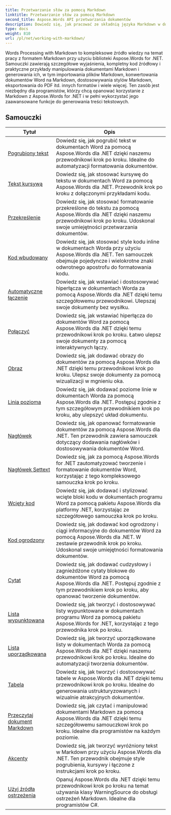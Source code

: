```yaml
---
title: Przetwarzanie słów za pomocą Markdown
linktitle: Przetwarzanie słów za pomocą Markdown
second_title: Aspose.Words API przetwarzania dokumentów
description: Dowiedz się, jak pracować ze składnią języka Markdown w dokumentach programu Word za pomocą pakietu Aspose.Words for .NET, korzystając z tych samouczków krok po kroku i przykładów praktycznych.
type: docs
weight: 810
url: /pl/net/working-with-markdown/
---
```


Words Processing with Markdown to kompleksowe źródło wiedzy na temat pracy z formatem Markdown przy użyciu biblioteki Aspose.Words for .NET. Samouczki zawierają szczegółowe wyjaśnienia, kompletny kod źródłowy i praktyczne przykłady manipulowania dokumentami Markdown i generowania ich, w tym importowania plików Markdown, konwertowania dokumentów Word na Markdown, dostosowywania stylów Markdown, eksportowania do PDF itd. innych formatów i wiele więcej. Ten zasób jest niezbędny dla programistów, którzy chcą opanować korzystanie z Markdown z Aspose.Words for .NET i w pełni wykorzystać jego zaawansowane funkcje do generowania treści tekstowych.

 ## Samouczki
| Tytuł | Opis |
| --- | --- |
| [Pogrubiony tekst](./bold-text/) | Dowiedz się, jak pogrubić tekst w dokumentach Word za pomocą Aspose.Words dla .NET dzięki naszemu przewodnikowi krok po kroku. Idealne do automatyzacji formatowania dokumentów. |
| [Tekst kursywą](./italic-text/) | Dowiedz się, jak stosować kursywę do tekstu w dokumentach Word za pomocą Aspose.Words dla .NET. Przewodnik krok po kroku z dołączonymi przykładami kodu. |
| [Przekreślenie](./strikethrough/) | Dowiedz się, jak stosować formatowanie przekreślone do tekstu za pomocą Aspose.Words dla .NET dzięki naszemu przewodnikowi krok po kroku. Udoskonal swoje umiejętności przetwarzania dokumentów. |
| [Kod wbudowany](./inline-code/) | Dowiedz się, jak stosować style kodu inline w dokumentach Worda przy użyciu Aspose.Words dla .NET. Ten samouczek obejmuje pojedyncze i wielokrotne znaki odwrotnego apostrofu do formatowania kodu. |
| [Automatyczne łączenie](./autolink/) | Dowiedz się, jak wstawiać i dostosowywać hiperłącza w dokumentach Worda za pomocą Aspose.Words dla .NET dzięki temu szczegółowemu przewodnikowi. Ulepszaj swoje dokumenty bez wysiłku. |
| [Połączyć](./link/) | Dowiedz się, jak wstawiać hiperłącza do dokumentów Word za pomocą Aspose.Words dla .NET dzięki temu przewodnikowi krok po kroku. Łatwo ulepsz swoje dokumenty za pomocą interaktywnych łączy. |
| [Obraz](./image/) | Dowiedz się, jak dodawać obrazy do dokumentów za pomocą Aspose.Words dla .NET dzięki temu przewodnikowi krok po kroku. Ulepsz swoje dokumenty za pomocą wizualizacji w mgnieniu oka. |
| [Linia pozioma](./horizontal-rule/) | Dowiedz się, jak dodawać poziome linie w dokumentach Worda za pomocą Aspose.Words dla .NET. Postępuj zgodnie z tym szczegółowym przewodnikiem krok po kroku, aby ulepszyć układ dokumentu. |
| [Nagłówek](./heading/) | Dowiedz się, jak opanować formatowanie dokumentów za pomocą Aspose.Words dla .NET. Ten przewodnik zawiera samouczek dotyczący dodawania nagłówków i dostosowywania dokumentów Word. |
| [Nagłówek Settext](./setext-heading/) | Dowiedz się, jak za pomocą Aspose.Words for .NET zautomatyzować tworzenie i formatowanie dokumentów Word, korzystając z tego kompleksowego samouczka krok po kroku. |
| [Wcięty kod](./indented-code/) | Dowiedz się, jak dodawać i stylizować wcięte bloki kodu w dokumentach programu Word za pomocą pakietu Aspose.Words dla platformy .NET, korzystając ze szczegółowego samouczka krok po kroku. |
| [Kod ogrodzony](./fenced-code/) | Dowiedz się, jak dodawać kod ogrodzony i ciągi informacyjne do dokumentów Word za pomocą Aspose.Words dla .NET. W zestawie przewodnik krok po kroku. Udoskonal swoje umiejętności formatowania dokumentów. |
| [Cytat](./quote/) | Dowiedz się, jak dodawać cudzysłowy i zagnieżdżone cytaty blokowe do dokumentów Word za pomocą Aspose.Words dla .NET. Postępuj zgodnie z tym przewodnikiem krok po kroku, aby opanować tworzenie dokumentów. |
| [Lista wypunktowana](./bulleted-list/) | Dowiedz się, jak tworzyć i dostosowywać listy wypunktowane w dokumentach programu Word za pomocą pakietu Aspose.Words for .NET, korzystając z tego przewodnika krok po kroku. |
| [Lista uporządkowana](./ordered-list/) | Dowiedz się, jak tworzyć uporządkowane listy w dokumentach Worda za pomocą Aspose.Words dla .NET dzięki naszemu przewodnikowi krok po kroku. Idealne do automatyzacji tworzenia dokumentów. |
| [Tabela](./table/) | Dowiedz się, jak tworzyć i dostosowywać tabele w Aspose.Words dla .NET dzięki temu przewodnikowi krok po kroku. Idealne do generowania ustrukturyzowanych i wizualnie atrakcyjnych dokumentów. |
| [Przeczytaj dokument Markdown](./read-markdown-document/) | Dowiedz się, jak czytać i manipulować dokumentami Markdown za pomocą Aspose.Words dla .NET dzięki temu szczegółowemu samouczkowi krok po kroku. Idealne dla programistów na każdym poziomie. |
| [Akcenty](./emphases/) | Dowiedz się, jak tworzyć wyróżniony tekst w Markdown przy użyciu Aspose.Words dla .NET. Ten przewodnik obejmuje style pogrubienia, kursywy i łączone z instrukcjami krok po kroku. |
| [Użyj źródła ostrzeżenia](./use-warning-source/) | Opanuj Aspose.Words dla .NET dzięki temu przewodnikowi krok po kroku na temat używania klasy WarningSource do obsługi ostrzeżeń Markdown. Idealne dla programistów C#. |